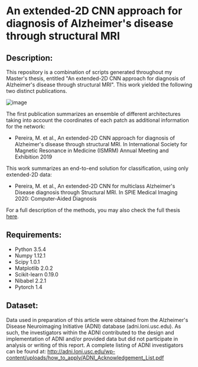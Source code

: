 # An extended-2D CNN approach for diagnosis of Alzheimer's disease through structural MRI

## Description:
This repository is a combination of scripts generated throughout my Master's thesis, entitled "An extended-2D CNN approach for diagnosis of Alzheimer's disease through structural MRI". This work yielded the following two distinct publications.

![image](https://github.com/mariecpereira/extension-2D-CNN/blob/master/images/25D_modf1.png)

The first publication summarizes an ensemble of different architectures taking into account the coordinates of each patch as additional information for the network:

- Pereira, M. et al., An extended-2D CNN approach for diagnosis of Alzheimer's disease through structural MRI. In International Society for Magnetic Resonance in Medicine (ISMRM) Annual Meeting and Exhibition 2019

This work summarizes an end-to-end solution for classification, using only extended-2D data:

- Pereira, M. et al., An extended-2D CNN for multiclass Alzheimer's Disease diagnosis through Structural MRI. In SPIE Medical Imaging 2020: Computer-Aided Diagnosis

For a full description of the methods, you may also check the full thesis [here](http://repositorio.unicamp.br/bitstream/REPOSIP/334116/1/Pereira_MarianaEugeniaDeCarvalho_M.pdf).

## Requirements:
- Python 3.5.4
- Numpy 1.12.1
- Scipy 1.0.1
- Matplotlib 2.0.2
- Scikit-learn 0.19.0
- Nibabel 2.2.1
- Pytorch 1.4

## Dataset:
Data used in preparation of this article were obtained from the Alzheimer's Disease Neuroimaging Initiative (ADNI) database (adni.loni.usc.edu). As such, the investigators within the ADNI contributed to the design and implementation of ADNI and/or provided data but did not participate in analysis or writing of this report. A complete listing of ADNI investigators can be found at: http://adni.loni.usc.edu/wp-content/uploads/how_to_apply/ADNI_Acknowledgement_List.pdf
